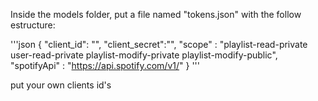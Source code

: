 Inside the models folder, put a file named "tokens.json" with the follow estructure:

'''json
{
    "client_id": "",
    "client_secret":"",
    "scope" : "playlist-read-private user-read-private playlist-modify-private playlist-modify-public",
    "spotifyApi" : "https://api.spotify.com/v1/"
}
'''

put your own clients id's